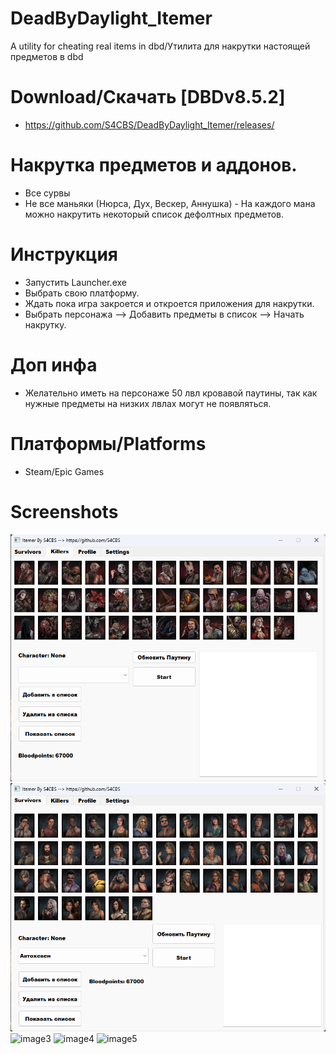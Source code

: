 # DeadByDaylight_Itemer
A utility for cheating real items in dbd/Утилита для накрутки настоящей предметов в dbd

# Download/Скачать [DBDv8.5.2]
- https://github.com/S4CBS/DeadByDaylight_Itemer/releases/

# Накрутка предметов и аддонов. 
- Все сурвы
- Не все маньяки (Нюрса, Дух, Вескер, Аннушка) - На каждого мана можно накрутить некоторый список дефолтных предметов.

# Инструкция
- Запустить Launcher.exe
- Выбрать свою платформу.
- Ждать пока игра закроется и откроется приложения для накрутки.
- Выбрать персонажа --> Добавить предметы в список --> Начать накрутку.

# Доп инфа
- Желательно иметь на персонаже 50 лвл кровавой паутины, так как нужные предметы на низких лвлах могут не появляться.

# Платформы/Platforms
- Steam/Epic Games

# Screenshots
![image1](/images/KIllers.png?raw=true "Killers")
![image2](/images/Survivors.png?raw=true "Survivors")
![image3](/images/blood.png?raw=true "blood")
![image4](/images/blood1.png?raw=true "blood1")
![image5](/images/blood2.png?raw=true "blood2")
